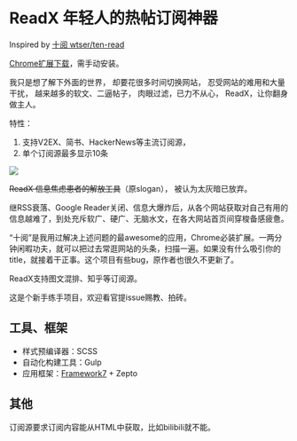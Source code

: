 # ReadX 年轻人的热帖订阅神器

Inspired by [十阅 wtser/ten-read](https://github.com/wtser/ten-read/)

[Chrome扩展下载](https://github.com/cyio/ReadX/raw/master/ReadX.crx)，需手动安装。

我只是想了解下外面的世界， 
却要花很多时间切换网站， 
忍受网站的难用和大量干扰， 
越来越多的软文、二逼帖子， 
肉眼过滤，已力不从心， 
ReadX，让你翻身做主人。

特性：
1. 支持V2EX、简书、HackerNews等主流订阅源，
2. 单个订阅源最多显示10条

![](http://ww3.sinaimg.cn/bmiddle/4e5d3ea7jw1ex8pc04rq6j20gv0p5whz.jpg)


~~ReadX 信息焦虑患者的解放工具~~（原slogan）， 被认为太灰暗已放弃。

继RSS衰落、Google Reader关闭、信息大爆炸后，从各个网站获取对自己有用的信息越难了，到处充斥软广、硬广、无脑水文，在各大网站首页间穿梭备感疲惫。

“十阅”是我用过解决上述问题的最awesome的应用，Chrome必装扩展。一两分钟闲暇功夫，就可以把过去常逛网站的头条，扫描一遍。如果没有什么吸引你的title，就接着干正事。这个项目有些bug，原作者也很久不更新了。
 
ReadX支持图文混排、知乎等订阅源。

这是个新手练手项目，欢迎看官提issue赐教、拍砖。

## 工具、框架

* 样式预编译器：SCSS
* 自动化构建工具：Gulp
* 应用框架：[Framework7](http://www.idangero.us/framework7/) + Zepto

## 其他

订阅源要求订阅内容能从HTML中获取，比如bilibili就不能。